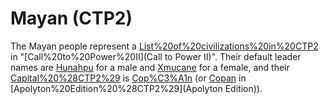 # Mayan (CTP2)

The Mayan people represent a [List%20of%20civilizations%20in%20CTP2](civilization) in "[Call%20to%20Power%20II](Call to Power II)". Their default leader names are [Hunahpu](Hunahpu) for a male and [Xmucane](Xmucane) for a female, and their [Capital%20%28CTP2%29](capital) is [Cop%C3%A1n](Copán) (or [Copan](Copan) in [Apolyton%20Edition%20%28CTP2%29](Apolyton Edition)).